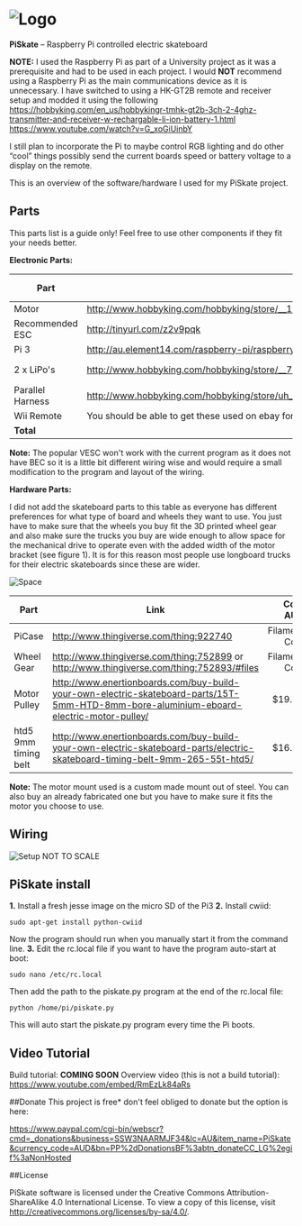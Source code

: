 ![Logo](doc/images/smallpiskate.png)
====================================
**PiSkate** – Raspberry Pi controlled electric skateboard 

**NOTE:** I used the Raspberry Pi as part of a University project as it was a prerequisite and had to be used in each project. I would **NOT** recommend using a Raspberry Pi as the main communications device as it is unnecessary. I have switched to using a HK-GT2B remote and receiver setup and modded it using the following 
https://hobbyking.com/en_us/hobbykingr-tmhk-gt2b-3ch-2-4ghz-transmitter-and-receiver-w-rechargable-li-ion-battery-1.html
https://www.youtube.com/watch?v=G_xoGiUinbY

I still plan to incorporate the Pi to maybe control RGB lighting and do other “cool” things possibly send the current boards speed or battery voltage to a display on the remote. 

This is an overview of the software/hardware I used for my PiSkate project.


## Parts

This parts list is a guide only! Feel free to use other components if they fit your needs better.

**Electronic Parts:**

| Part              | Link                                                                                                              |Cost AUD   |
| -------------     |-------------                                                                                                      | -----:    |
|Motor              |http://www.hobbyking.com/hobbyking/store/__18184__Turnigy_Aerodrive_SK3_6374_149kv_Brushless_Outrunner_Motor.html  |$109       | 
|Recommended ESC    |http://tinyurl.com/z2v9pqk                                                                                         |$120*      |
|Pi 3               |http://au.element14.com/raspberry-pi/raspberrypi-modb-1gb/raspberry-pi-3-model-b/dp/2525226                        |$56        |
|2 x LiPo's         |http://www.hobbyking.com/hobbyking/store/__7635__ZIPPY_Flightmax_2200mAh_3S1P_30C.html                             |2 x $18.37 | 
|Parallel Harness   |http://www.hobbyking.com/hobbyking/store/uh_viewitem.asp?idproduct=10265                                           |$3.16      |
|Wii Remote         |You should be able to get these used on ebay for under $30                                                         |<$30       |
|**Total**          |                                                                                                                   |**$330**   |
**Note:** The popular VESC won't work with the current program as it does not have BEC so it is a little bit different wiring wise and would require a small modification to the program and layout of the wiring. 

**Hardware Parts:**

I did not add the skateboard parts to this table as everyone has different preferences for what type of board and wheels they want to use. You just have to make sure that the wheels you buy fit the 3D printed wheel gear and also make sure the trucks you buy are wide enough to allow space for the mechanical drive to operate even with the added width of the motor bracket (see figure 1). It is for this reason most people use longboard trucks for their electric skateboards since these are wider.

![Space](doc/images/space.png)

| Part                  | Link                                                                                                                                      |Cost AUD       |
| -------------         |-------------                                                                                                                              | -----:        |
|PiCase                 |http://www.thingiverse.com/thing:922740                                                                                                    |Filament Cost  |
|Wheel Gear             |http://www.thingiverse.com/thing:752899 or http://www.thingiverse.com/thing:752893/#files                                                  |Filament Cost  |
|Motor Pulley           |http://www.enertionboards.com/buy-build-your-own-electric-skateboard-parts/15T-5mm-HTD-8mm-bore-aluminium-eboard-electric-motor-pulley/    |$19.95         |
|htd5 9mm timing belt   |http://www.enertionboards.com/buy-build-your-own-electric-skateboard-parts/electric-skateboard-timing-belt-9mm-265-55t-htd5/               |$16.95         |

**Note:** The motor mount used is a custom made mount out of steel. You can also buy an already fabricated one but you have to make sure it fits the motor you choose to use. 

## Wiring

![Setup](doc/images/setup.jpg)
NOT TO SCALE
## PiSkate install
**1.**  Install a fresh jesse image on the micro SD of the Pi3
**2.**  Install cwiid:

    sudo apt-get install python-cwiid
Now the program should run when you manually start it from the command line.
**3.**  Edit the rc.local file if you want to have the program auto-start at boot:

    sudo nano /etc/rc.local

Then add the path to the piskate.py program at the end of the rc.local file:
    
    python /home/pi/piskate.py

This will auto start the piskate.py program every time the Pi boots.
## Video Tutorial
Build tutorial:
**COMING SOON**
Overview video (this is not a build tutorial):
https://www.youtube.com/embed/RmEzLk84aRs

##Donate
This project is free* don't feel obliged to donate but the option is here:

https://www.paypal.com/cgi-bin/webscr?cmd=_donations&business=SSW3NAARMJF34&lc=AU&item_name=PiSkate&currency_code=AUD&bn=PP%2dDonationsBF%3abtn_donateCC_LG%2egif%3aNonHosted

##License 

PiSkate software is licensed under the Creative Commons Attribution-ShareAlike 4.0 International License. To view a copy of this license, visit http://creativecommons.org/licenses/by-sa/4.0/.
